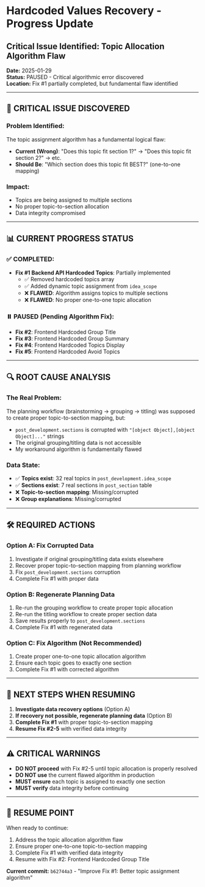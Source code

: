 # Hardcoded Values Recovery - Progress Update
## Critical Issue Identified: Topic Allocation Algorithm Flaw

**Date:** 2025-01-29  
**Status:** PAUSED - Critical algorithmic error discovered  
**Location:** Fix #1 partially completed, but fundamental flaw identified

---

## 🚨 **CRITICAL ISSUE DISCOVERED**

### **Problem Identified:**
The topic assignment algorithm has a fundamental logical flaw:
- **Current (Wrong)**: "Does this topic fit section 1?" → "Does this topic fit section 2?" → etc.
- **Should Be**: "Which section does this topic fit BEST?" (one-to-one mapping)

### **Impact:**
- Topics are being assigned to multiple sections
- No proper topic-to-section allocation
- Data integrity compromised

---

## 📊 **CURRENT PROGRESS STATUS**

### **✅ COMPLETED:**
- **Fix #1 Backend API Hardcoded Topics**: Partially implemented
  - ✅ Removed hardcoded topics array
  - ✅ Added dynamic topic assignment from `idea_scope`
  - ❌ **FLAWED**: Algorithm assigns topics to multiple sections
  - ❌ **FLAWED**: No proper one-to-one topic allocation

### **⏸️ PAUSED (Pending Algorithm Fix):**
- **Fix #2**: Frontend Hardcoded Group Title
- **Fix #3**: Frontend Hardcoded Group Summary  
- **Fix #4**: Frontend Hardcoded Topics Display
- **Fix #5**: Frontend Hardcoded Avoid Topics

---

## 🔍 **ROOT CAUSE ANALYSIS**

### **The Real Problem:**
The planning workflow (brainstorming → grouping → titling) was supposed to create proper topic-to-section mapping, but:
- `post_development.sections` is corrupted with `"[object Object],[object Object]..."` strings
- The original grouping/titling data is not accessible
- My workaround algorithm is fundamentally flawed

### **Data State:**
- ✅ **Topics exist**: 32 real topics in `post_development.idea_scope`
- ✅ **Sections exist**: 7 real sections in `post_section` table
- ❌ **Topic-to-section mapping**: Missing/corrupted
- ❌ **Group explanations**: Missing/corrupted

---

## 🛠️ **REQUIRED ACTIONS**

### **Option A: Fix Corrupted Data**
1. Investigate if original grouping/titling data exists elsewhere
2. Recover proper topic-to-section mapping from planning workflow
3. Fix `post_development.sections` corruption
4. Complete Fix #1 with proper data

### **Option B: Regenerate Planning Data**
1. Re-run the grouping workflow to create proper topic allocation
2. Re-run the titling workflow to create proper section data
3. Save results properly to `post_development.sections`
4. Complete Fix #1 with regenerated data

### **Option C: Fix Algorithm (Not Recommended)**
1. Create proper one-to-one topic allocation algorithm
2. Ensure each topic goes to exactly one section
3. Complete Fix #1 with corrected algorithm

---

## 📝 **NEXT STEPS WHEN RESUMING**

1. **Investigate data recovery options** (Option A)
2. **If recovery not possible, regenerate planning data** (Option B)
3. **Complete Fix #1** with proper topic-to-section mapping
4. **Resume Fix #2-5** with verified data integrity

---

## ⚠️ **CRITICAL WARNINGS**

- **DO NOT proceed** with Fix #2-5 until topic allocation is properly resolved
- **DO NOT use** the current flawed algorithm in production
- **MUST ensure** each topic is assigned to exactly one section
- **MUST verify** data integrity before continuing

---

## 📍 **RESUME POINT**

When ready to continue:
1. Address the topic allocation algorithm flaw
2. Ensure proper one-to-one topic-to-section mapping
3. Complete Fix #1 with verified data integrity
4. Resume with Fix #2: Frontend Hardcoded Group Title

**Current commit:** `b62744a3` - "Improve Fix #1: Better topic assignment algorithm"
